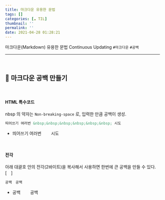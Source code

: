 ```yaml
---
title: 마크다운 유용한 문법
tags: []
categories: [☁️ TIL]
thumbnail: ''
permalink: ''
date: 2021-04-28 01:28:21
---
```


마크다운(Markdown) 유용한 문법 Continuous Updating
`#마크다운` `#공백`
<!-- excerpt -->
<!-- toc -->

---
<br>

## 🧐 마크다운 공백 만들기
<br>

#### HTML 특수코드 &nbsp;
nbsp 의 약자는 `Non-breaking-space` 로, 입력한 만큼 공백이 생성.
```markdown
띄어쓰기 여러번 &nbsp;&nbsp;&nbsp;&nbsp;&nbsp;&nbsp; 시도
```
- 띄어쓰기 여러번 &nbsp;&nbsp;&nbsp;&nbsp;&nbsp;&nbsp; 시도

<br>

#### 전각
아래 대괄호 안의 전각(2바이트)을 복사해서 사용하면 한번에 큰 공백을 만들 수 있다.
[　]
```markdown
공백　공백
```
- 공백 　　공백